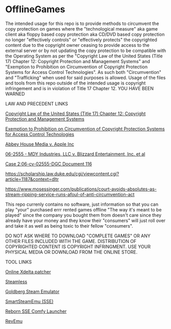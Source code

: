 # OfflineGames
The intended usage for this repo is to provide methods to circumvent the copy protection on games where the "technological measure" aka game client aka floppy based copy protection aka CD/DVD based copy protection no longer "effectively controls" or "effectively protects" the copyrighted content due to the copyright owner ceasing to provide access to the external server or by not updating the copy protection to be compatible with the Operating System as per the "Copyright Law of the United States (Title 17) Chapter 12: Copyright Protection and Management Systems" and "Exemption to Prohibition on Circumvention of Copyright Protection Systems for Access Control Technologies". As such both "Circumvention" and "Trafficking" when used for said purposes is allowed. Usage of the files and tools from this repo outside of the intended usage is copyright infringement and is in violation of Title 17 Chapter 12. YOU HAVE BEEN WARNED

LAW AND PRECEDENT LINKS

[Copyright Law of the United States (Title 17) Chapter 12: Copyright Protection and Management Systems](https://www.copyright.gov/title17/92chap12.html#1201)

[Exemption to Prohibition on Circumvention of Copyright Protection Systems for Access Control Technologies](https://www.federalregister.gov/documents/2021/10/28/2021-23311/exemption-to-prohibition-on-circumvention-of-copyright-protection-systems-for-access-control)

[Abbey House Media v. Apple Inc](https://www.eff.org/document/abbey-house-media-v-apple-inc)

[06-2555 - MDY Industries, LLC v. Blizzard Entertainment, Inc. et al](https://www.govinfo.gov/app/details/USCOURTS-azd-2_06-cv-02555/context)

[Case 2:06-cv-02555-DGC Document 116](https://www.govinfo.gov/content/pkg/USCOURTS-azd-2_06-cv-02555/pdf/USCOURTS-azd-2_06-cv-02555-4.pdf)

https://scholarship.law.duke.edu/cgi/viewcontent.cgi?article=1187&context=dltr

https://www.mosessinger.com/publications/court-avoids-absolutes-as-stream-ripping-service-runs-afoul-of-anti-circumvention-act

This repo currenly contains no software, just information so that you can play "your" purchased errr rented games offline "The way it's meant to be played" since the company you bought them from doesn't care since they already have your money and they know their "consumers" will just roll over and take it as well as being toxic to their fellow "consumers".

DO NOT ASK WHERE TO DOWNLOAD "COMPLETE GAMES" OR ANY OTHER FILES INCLUDED WITH THE GAME. DISTRIBUTION OF COPYRIGHTED CONTENT IS COPYRIGHT INFRINGMENT. USE YOUR PHYSICAL MEDIA OR DOWNLOAD FROM THE ONLINE STORE.

TOOL LINKS

[Online Xdelta patcher](https://kotcrab.github.io/xdelta-wasm/)

[Steamless](https://github.com/atom0s/Steamless)

[Goldberg Steam Emulator](https://mr_goldberg.gitlab.io/goldberg_emulator)

[SmartSteamEmu (SSE)](https://cs.rin.ru/forum/viewtopic.php?f=29&t=62935)

[Reborn SSE Comfy Launcher](https://cs.rin.ru/forum/viewtopic.php?f=29&t=91948)

[RevEmu](https://cs.rin.ru/forum/viewtopic.php?f=29&t=30678)
